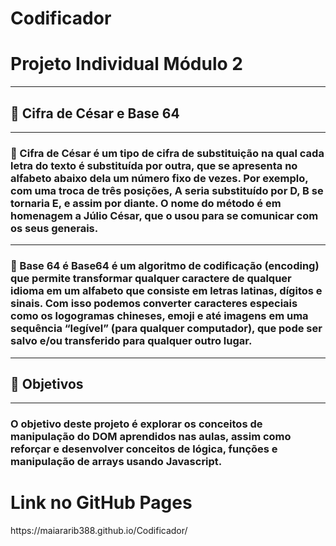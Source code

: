 # Codificador
<h1>Projeto Individual Módulo 2</h1>
<hr>
<h2>🎯 Cifra de César e Base 64</h2>
<hr>
<h3>🧿 Cifra de César é um tipo de cifra de substituição na qual cada letra do texto é substituída por outra, que se apresenta no alfabeto abaixo dela um número fixo de vezes. Por exemplo, com uma troca de três posições, A seria substituído por D, B se tornaria E, e assim por diante. O nome do método é em homenagem a Júlio César, que o usou para se comunicar com os seus generais.</h3>
<hr>
<h3>🎱 Base 64 é Base64 é um algoritmo de codificação (encoding) que permite transformar qualquer caractere de qualquer idioma em um alfabeto que consiste em letras latinas, dígitos e sinais. Com isso podemos converter caracteres especiais como os logogramas chineses, emoji e até imagens em uma sequência “legível” (para qualquer computador), que pode ser salvo e/ou transferido para qualquer outro lugar.</h3>
<hr>
<h2>📌 Objetivos</h2>
<hr>
<h3>O objetivo deste projeto é explorar os conceitos de manipulação do DOM aprendidos nas 
aulas, assim como reforçar e desenvolver conceitos de lógica, funções e manipulação de 
arrays usando Javascript.</h3>

<h1>Link no GitHub Pages</h1>
https://maiararib388.github.io/Codificador/
